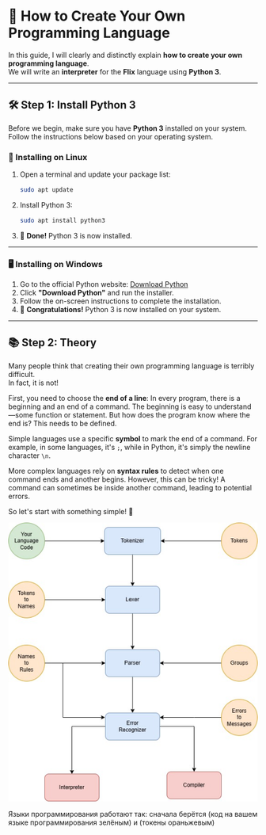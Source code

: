 # 🚀 How to Create Your Own Programming Language  

In this guide, I will clearly and distinctly explain **how to create your own programming language**.  
We will write an **interpreter** for the **Flix** language using **Python 3**.  

---

## 🛠 Step 1: Install Python 3

Before we begin, make sure you have **Python 3** installed on your system. Follow the instructions below based on your operating system.  

### 🐧 Installing on Linux  
1. Open a terminal and update your package list:  
   ```sh
   sudo apt update
   ```
2. Install Python 3:  
   ```sh
   sudo apt install python3
   ```
3. 🎉 **Done!** Python 3 is now installed.  

---

### 🖥 Installing on Windows  
1. Go to the official Python website: [Download Python](https://www.python.org/downloads/)  
2. Click **"Download Python"** and run the installer.  
3. Follow the on-screen instructions to complete the installation.  
4. 🎉 **Congratulations!** Python 3 is now installed on your system.  

---

## 📚 Step 2: Theory  

Many people think that creating their own programming language is terribly difficult.  
In fact, it is not!  

First, you need to choose the **end of a line**: In every program, there is a beginning and an end of a command. The beginning is easy to understand—some function or statement. But how does the program know where the end is? This needs to be defined.  

Simple languages use a specific **symbol** to mark the end of a command. For example, in some languages, it's `;`, while in Python, it's simply the newline character `\n`.  

More complex languages rely on **syntax rules** to detect when one command ends and another begins. However, this can be tricky! A command can sometimes be inside another command, leading to potential errors.  

So let's start with something simple! 🚀  

![Language Processing Diagram](__lockData/my.jpg)  

Языки программирования работают так:
сначала берётся (код на вашем языке программирования зелёным) и (токены ораньжевым)
